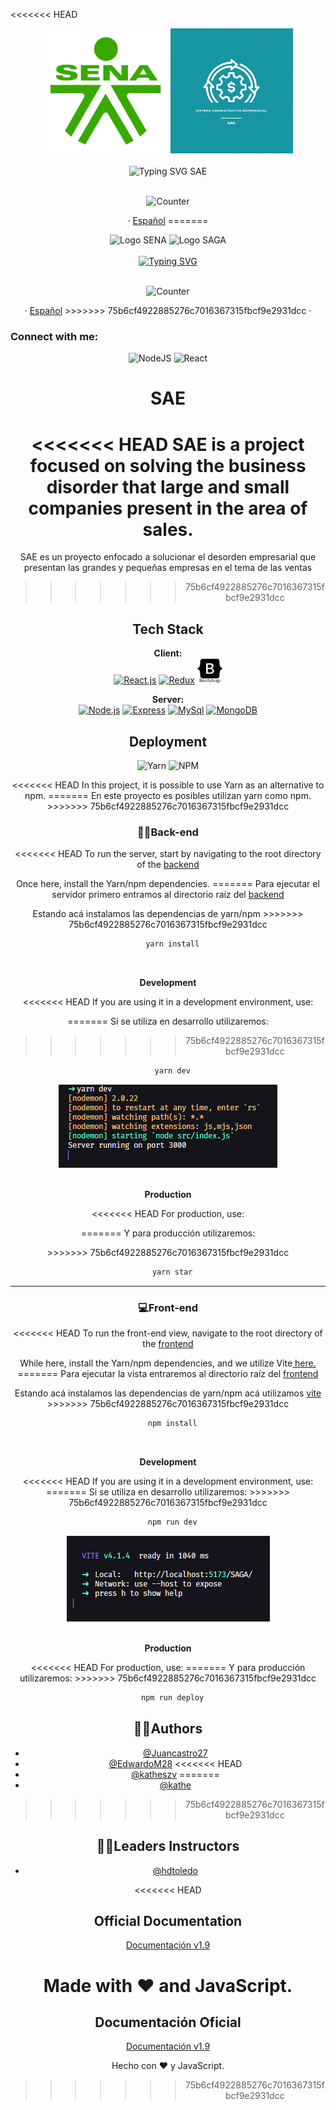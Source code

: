 <<<<<<< HEAD
<!-- Banner SAGA -->
<div align="center">
	<img height="200px" src="public/img/logo_green_2023.png" alt="Logo SENA"/>
  <img height="200px" src="public/img/logo.jpg" alt="Logo SAGA"/>
</div>
<br>
<div align="center">
	<img src="https://readme-typing-svg.demolab.com?font=Fira+Code&duration=3000&pause=400&color=00BFFF&background=FFFFFF00&center=true&vCenter=true&width=435&lines=Welcome+to+SAE;A+business+system" alt="Typing SVG SAE"/>
</div>
<br>
<div align="center">
<p align="center"> <img height="24px" src="https://komarev.com/ghpvc/?username=xh0pe&label=Users&color=1abc58&style=flat" alt="Counter" /> </p>

<p>
  ·
  <a href="/docs/readme_es.md">Español</a>
=======
<!-- Banner SAE -->
<div align="center">
	<img height="200px" src="../public/img/logo_green_2023.png" alt="Logo SENA"/>
  <img height="200px" src="../public/img/SAGA.svg" alt="Logo SAGA"/>
</div>
<br>
<div align="center">
	<a href="https://git.io/typing-svg"><img src="https://readme-typing-svg.demolab.com?font=Fira+Code&duration=4000&pause=1000&color=00BFFF&center=true&vCenter=true&width=435&lines=Bienvenidos+a+SAE;Un+proyecto+enfocado+en+las+ventas+y+vendedores" alt="Typing SVG" /></a>
</div>
<br>
<div align="center">
<p align="center"> <img src="https://komarev.com/ghpvc/?username=xh0pe&label=Usuarios&color=00BFFF style=flat" alt="Counter" /> </p>


<p>
  ·
  <a href="/doc/readme_es.md">Español</a>
>>>>>>> 75b6cf4922885276c7016367315fbcf9e2931dcc
  ·
</p>

<h3 align="left">Connect with me:</h3>
<p align="left">
</p>

  ![NodeJS](https://img.shields.io/badge/node.js-6DA55F?style=for-the-badge&logo=node.js&logoColor=white)
  ![React](https://img.shields.io/badge/react-%2320232a.svg?style=for-the-badge&logo=react&logoColor=%2361DAFB)
</div>

<!-- Información principal -->
# SAE

<<<<<<< HEAD
SAE is a project focused on solving the business disorder that large and small companies present in the area of sales.
=======
SAE es un proyecto enfocado a solucionar el desorden empresarial que presentan las grandes y pequeñas empresas en el tema de las ventas
>>>>>>> 75b6cf4922885276c7016367315fbcf9e2931dcc

<!-- Stack utilizado -->
## Tech Stack

**Client:** <br>
<a href="https://react.dev/" target="_blank" rel="noreferrer"> <img src="https://cdn.worldvectorlogo.com/logos/react-2.svg" alt="React.js" width="40" height="40"/></a>
<a href="https://es.redux.js.org/" target="_blank" rel="noreferrer"> <img src="https://cdn.worldvectorlogo.com/logos/redux.svg" alt="Redux" width="40" height="40"/></a>
<a href="https://getbootstrap.com" target="_blank" rel="noreferrer"> <img src="https://raw.githubusercontent.com/devicons/devicon/master/icons/bootstrap/bootstrap-plain-wordmark.svg" alt="bootstrap" width="40" height="40"/></a>

**Server:** <br>
<a href="https://nodejs.org/es" target="_blank" rel="noreferrer"> <img src="https://cdn.worldvectorlogo.com/logos/nodejs-icon.svg" alt="Node.js" width="40" height="40"/></a>
<a href="https://expressjs.com/" target="_blank" rel="noreferrer"> <img src="https://cdn.worldvectorlogo.com/logos/express-fashion-stores.svg" alt="Express" width="40" height="40"/></a>
<a href="https://www.mysql.com/" target="_blank" rel="noreferrer"> <img src="https://cdn.worldvectorlogo.com/logos/mysql-logo.svg" alt="MySql" width="45" height="40"/></a>
<a href="https://www.mongodb.com/es" target="_blank" rel="noreferrer"> <img src="https://cdn.worldvectorlogo.com/logos/mongodb-icon-1.svg" alt="MongoDB" width="40" height="40"/></a>

## Deployment

![Yarn](https://img.shields.io/badge/yarn-%232C8EBB.svg?style=for-the-badge&logo=yarn&logoColor=white)
![NPM](https://img.shields.io/badge/NPM-%23000000.svg?style=for-the-badge&logo=npm&logoColor=white)

<p>
<<<<<<< HEAD
  In this project, it is possible to use Yarn as an alternative to npm.
=======
  En este proyecto es posibles utilizan yarn como npm.
>>>>>>> 75b6cf4922885276c7016367315fbcf9e2931dcc
</p>

### 🐱‍💻Back-end
<p>
<<<<<<< HEAD
  To run the server, start by navigating to the root directory of the <a href="./backend/">backend</a> 
</p>

<p>
  Once here, install the Yarn/npm dependencies.
=======
  Para ejecutar el servidor primero entramos al directorio raíz del <a href="./backend/">backend</a> 
</p>

<p>
  Estando acá instalamos las dependencias de yarn/npm
>>>>>>> 75b6cf4922885276c7016367315fbcf9e2931dcc
</p>

```bash
  yarn install
```
<br>

**Development**
<p>
<<<<<<< HEAD
  If you are using it in a development environment, use:

=======
  Si se utiliza en desarrollo utilizaremos:
>>>>>>> 75b6cf4922885276c7016367315fbcf9e2931dcc
</p>

```bash
  yarn dev
```

<div align="center">
	<img src="./public/img/backend_dev.png" alt="Backend running"/>
</div>

<br>

**Production**
<p>
<<<<<<< HEAD
  For production, use:</p>
=======
  Y para producción utilizaremos:
</p>
>>>>>>> 75b6cf4922885276c7016367315fbcf9e2931dcc

```bash
  yarn star
```
---
### 💻Front-end
<p>
<<<<<<< HEAD
  To run the front-end view, navigate to the root directory of the <a href="./frontend/">frontend</a> 
</p>

<p>
  While here, install the Yarn/npm dependencies, and we utilize Vite<a href="https://vitejs.dev/"> here.</a>
=======
  Para ejecutar la vista entraremos al directorio raíz del <a href="./frontend/">frontend</a> 
</p>

<p>
  Estando acá instalamos las dependencias de yarn/npm acá utilizamos <a href="https://vitejs.dev/">vite</a>
>>>>>>> 75b6cf4922885276c7016367315fbcf9e2931dcc
</p>

```bash
  npm install
```
<br>

**Development**
<p>
<<<<<<< HEAD
  If you are using it in a development environment, use:
=======
  Si se utiliza en desarrollo utilizaremos:
>>>>>>> 75b6cf4922885276c7016367315fbcf9e2931dcc
</p>

```bash
  npm run dev
```
<div align="center">
	<img src="./public/img/frontend_dev.png" alt="Backend running"/>
</div>

<br>

**Production**
<p>
<<<<<<< HEAD
For production, use:
=======
  Y para producción utilizaremos:
>>>>>>> 75b6cf4922885276c7016367315fbcf9e2931dcc
</p>

```bash
  npm run deploy
```


<!-- Autores del proyecto -->
## 👨‍💻Authors

- [@Juancastro27](https://github.com/juancastro27)
- [@EdwardoM28](https://github.com/EdwardM28)
<<<<<<< HEAD
- [@katheszv](https://github.com/katheszv)
=======
- [@kathe](https://github.com/XH0PE)
>>>>>>> 75b6cf4922885276c7016367315fbcf9e2931dcc

## 👨‍🏫Leaders Instructors
- [@hdtoledo](https://github.com/hdtoledo)


<!-- Documentación oficial -->
<<<<<<< HEAD
## Official Documentation

[Documentación v1.9](https://docs.google.com/document/d/1Savy7Rl1RXcVc7oTE73I-Ue3_nd-7G1Z/edit?usp=sharing&ouid=102635390576364738500&rtpof=true&sd=true)

Made with ❤️ and JavaScript.
=======
## Documentación Oficial

[Documentación v1.9](https://docs.google.com/document/d/1Savy7Rl1RXcVc7oTE73I-Ue3_nd-7G1Z/edit?usp=sharing&ouid=102635390576364738500&rtpof=true&sd=true)

Hecho con :heart: y JavaScript.
>>>>>>> 75b6cf4922885276c7016367315fbcf9e2931dcc

